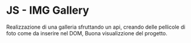 # JS - IMG Gallery

Realizzazione di una galleria sfruttando un api, creando delle pellicole di foto come da inserire nel DOM, Buona visualizzione del progetto.